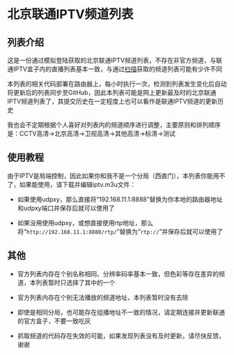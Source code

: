 # 北京联通IPTV频道列表

## 列表介绍

这是一份通过模拟登陆获取的北京联通IPTV频道列表，不存在非官方频道，与联通IPTV盒子内的直播列表基本一致，与通过[扫描](https://github.com/sdhzdmzzl/iptv_channel_scanner_windows)获取的频道列表可能有少许不同

本列表的相关代码部署在路由器上，每小时执行一次，检测到列表发生变化后自动将更新后的列表同步至GitHub，因此本列表可能是网上更新最及时的北京联通IPTV频道列表了，其提交历史在一定程度上也可以看作是联通IPTV频道的更新历史

我也会不定期根据个人喜好对列表内的频道顺序进行调整，主要原则和排列顺序是：CCTV高清->北京高清->卫视高清->其他高清->标清->测试


## 使用教程

由于IPTV是局端控制，因此如果你和我不是一个分局（西直门），本列表你能用不了，如果能使用，请下载并编辑iptv.m3u文件：

* 如果使用udpxy，那么直接将“192.168.11.1:8888”替换为你本地的路由器地址和udpxy端口并保存后就可以使用了

* 如果没用使用udpxy，或想直接使用rtp地址，那么将“`http://192.168.11.1:8888/rtp/`”替换为“`rtp://`”并保存后就可以使用了


## 其他

* 官方列表内存在个别名称相同、分辨率码率基本一致，但色彩等存在差异的频道，本列表暂时只选择了其中的一个

* 官方列表内存在个别无法播放的频道地址，本列表暂时没有去除

* 即使是相同分局，也可能存在组播地址不一致的情况，请定期连接并更新联通的官方盒子，不要一致吃灰

* 抓取频道的代码存在失效的可能，如果发现列表没有及时更新，请尽快反馈，谢谢
